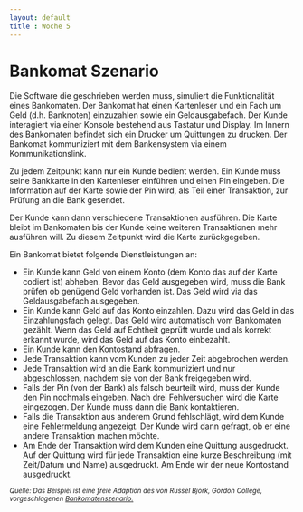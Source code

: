```yaml
---
layout: default
title : Woche 5
---
```

# Bankomat Szenario

Die Software die geschrieben werden muss, simuliert die Funktionalität eines
Bankomaten. Der Bankomat hat einen Kartenleser und ein Fach um Geld (d.h. Banknoten) einzuzahlen sowie ein Geldausgabefach. Der Kunde interagiert via einer Konsole bestehend aus Tastatur und Display. Im Innern des Bankomaten befindet sich ein Drucker um Quittungen zu drucken. 
Der Bankomat kommuniziert mit dem Bankensystem via einem Kommunikationslink. 

Zu jedem Zeitpunkt kann nur ein Kunde bedient werden. Ein Kunde muss seine Bankkarte in den Kartenleser einführen und einen Pin eingeben. Die Information auf der Karte sowie der Pin wird,  als Teil einer Transaktion, zur Prüfung an die Bank gesendet.  

Der Kunde kann dann verschiedene Transaktionen ausführen. Die Karte bleibt im Bankomaten bis der Kunde keine weiteren Transaktionen mehr ausführen will. 
Zu diesem Zeitpunkt wird die Karte zurückgegeben. 

Ein Bankomat bietet folgende Dienstleistungen an:

* Ein Kunde kann Geld von einem Konto (dem Konto das auf der Karte codiert ist) abheben. Bevor das Geld ausgegeben wird, muss die Bank prüfen ob genügend Geld vorhanden ist. Das Geld wird via das Geldausgabefach ausgegeben.
* Ein Kunde kann Geld auf das Konto einzahlen. Dazu wird das Geld in das Einzahlungsfach gelegt. Das Geld wird automatisch vom Bankomaten gezählt. Wenn das Geld auf Echtheit geprüft wurde und als korrekt erkannt wurde, wird das Geld auf das Konto einbezahlt. 
* Ein Kunde kann den Kontostand abfragen.
* Jede Transaktion kann vom Kunden zu jeder Zeit abgebrochen werden. 
* Jede Transaktion wird an die Bank kommuniziert und nur abgeschlossen, nachdem sie von der Bank freigegeben wird. 
* Falls der Pin (von der Bank) als falsch beurteilt wird, muss der Kunde den Pin nochmals eingeben. Nach drei Fehlversuchen wird die Karte eingezogen. Der Kunde muss dann die Bank kontaktieren. 
* Falls die Transaktion aus anderem Grund fehlschlägt, wird dem Kunde eine Fehlermeldung angezeigt. Der Kunde wird dann gefragt, ob er eine andere Transaktion machen möchte. 
* Am Ende der Transaktion wird dem Kunden eine Quittung ausgedruckt. Auf der Quittung wird für jede Transaktion eine kurze Beschreibung (mit Zeit/Datum und Name) ausgedruckt. Am Ende wir der neue Kontostand ausgedruckt.  


<sup>*Quelle: Das Beispiel ist eine freie Adaption des von Russel Bjork, Gordon College, vorgeschlagenen [Bankomatenszenario.](http://www.math-cs.gordon.edu/courses/cs211/ATMExample/)*</sup>

